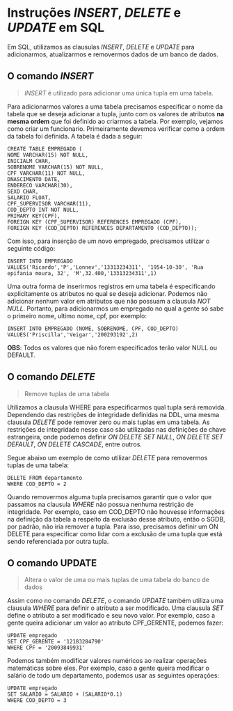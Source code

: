 
 # Instruções *INSERT*, *DELETE* e *UPDATE* em SQL

Em SQL, utilizamos as clausulas *INSERT*, *DELETE* e *UPDATE* para adicionarmos, atualizarmos e removermos dados de um banco de dados. 

## O comando *INSERT*

> *INSERT* é utilizado para adicionar uma única tupla em uma tabela.

Para adicionarmos valores a uma tabela precisamos especificar o nome da tabela que se deseja adicionar a tupla, junto com os valores de atributos **na mesma ordem** que foi definido ao criarmos a tabela. Por exemplo, vejamos como criar um funcionario. Primeiramente devemos verificar como a ordem da tabela foi definida.  A tabela é dada a seguir:

```
CREATE TABLE EMPREGADO (
NOME VARCHAR(15) NOT NULL,
INICIALM CHAR,
SOBRENOME VARCHAR(15) NOT NULL,
CPF VARCHAR(11) NOT NULL,
DNASCIMENTO DATE,
ENDERECO VARCHAR(30),
SEXO CHAR,
SALARIO FLOAT,
CPF_SUPERVISOR VARCHAR(11),
COD_DEPTO INT NOT NULL,
PRIMARY KEY(CPF),
FOREIGN KEY (CPF_SUPERVISOR) REFERENCES EMPREGADO (CPF),
FOREIGN KEY (COD_DEPTO) REFERENCES DEPARTAMENTO (COD_DEPTO));
```

Com isso, para inserção de um novo empregado, precisamos utilizar o seguinte código:

```
INSERT INTO EMPREGADO 
VALUES('Ricardo','P','Lonnev','13313234311', '1954-10-30', 'Rua epifania moura, 32', 'M',32.400,'13313234311',1)
```

Uma outra forma de inserirmos registros em uma tabela é especificando explicitamente os atributos no qual se deseja adicionar. Podemos não adicionar nenhum valor em atributos que não possuam a clausula *NOT NULL*. Portanto, para adicionarmos um empregado no qual a gente só sabe o primeiro nome, ultimo nome, cpf, por exemplo:

```
INSERT INTO EMPREGADO (NOME, SOBRENOME, CPF, COD_DEPTO)
VALUES('Priscilla','Veigar','200293192',2)
```

**OBS**: Todos os valores que não forem especificados terão valor NULL ou DEFAULT. 

## O comando *DELETE*

> Remove tuplas de uma tabela

Utilizamos a clausula WHERE para especificarmos qual tupla será removida. Dependendo das restrições de integridade definidas na DDL, uma mesma clausula *DELETE* pode remover zero ou mais tuplas em uma tabela. As restrições de integridade nesse caso são utilizadas nas definições de chave estrangeira, onde podemos definir *ON DELETE SET NULL*, *ON DELETE SET DEFAULT*, *ON DELETE CASCADE*, entre outros. 

Segue abaixo um exemplo de como utilizar *DELETE* para removermos tuplas de uma tabela:

```
DELETE FROM departamento
WHERE COD_DEPTO = 2
```

Quando removermos alguma tupla precisamos garantir que o valor que passamos na clausula *WHERE* não possua nenhuma restrição de integridade. Por exemplo, caso em COD_DEPTO não houvesse informações na definição da tabela a respeito da exclusão desse atributo, então o SGDB, por padrão, não iria remover a tupla. Para isso, precisamos definir um ON DELETE para especificar como lidar com a exclusão de uma tupla que está sendo referenciada por outra tupla.

## O comando UPDATE

>Altera o valor de uma ou mais tuplas de uma tabela do banco de dados

Assim como no comando *DELETE*, o comando *UPDATE* também utiliza uma clausula *WHERE* para definir o atributo a ser modificado. Uma clausula *SET* define o atributo a ser modificado e seu novo valor. Por exemplo, caso a gente queira adicionar um valor ao atributo CPF_GERENTE, podemos fazer:

```
UPDATE empregado
SET CPF_GERENTE = '12183284790'
WHERE CPF = '20093849931'
```

Podemos também modificar valores numéricos ao realizar operações matemáticas sobre eles. Por exemplo, caso a gente queira modificar o salário de todo um departamento, podemos usar as seguintes operações:

```
UPDATE empregado
SET SALARIO = SALARIO + (SALARIO*0.1)
WHERE COD_DEPTO = 3
```
